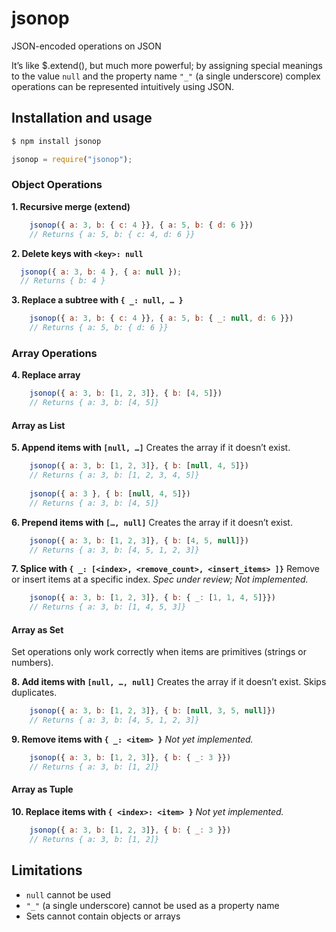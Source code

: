 # jsonop
JSON-encoded operations on JSON

It’s like $.extend(), but much more powerful; by assigning special meanings to the value `null` and the property name `"_"` (a single underscore) complex operations can be represented intuitively using JSON.

## Installation and usage
```sh
$ npm install jsonop
```
```javascript
jsonop = require("jsonop");
```

### Object Operations

**1. Recursive merge (extend)**
```javascript
    jsonop({ a: 3, b: { c: 4 }}, { a: 5, b: { d: 6 }})
    // Returns { a: 5, b: { c: 4, d: 6 }}
```
**2. Delete keys with `<key>: null`**
```javascript
  jsonop({ a: 3, b: 4 }, { a: null });
  // Returns { b: 4 }
```
**3. Replace a subtree with `{ _: null, … }`**
```javascript
    jsonop({ a: 3, b: { c: 4 }}, { a: 5, b: { _: null, d: 6 }})
    // Returns { a: 5, b: { d: 6 }}
```

### Array Operations

**4. Replace array**
```javascript
    jsonop({ a: 3, b: [1, 2, 3]}, { b: [4, 5]})
    // Returns { a: 3, b: [4, 5]}
```

#### Array as List

**5. Append items with `[null, …]`**
Creates the array if it doesn’t exist.
```javascript
    jsonop({ a: 3, b: [1, 2, 3]}, { b: [null, 4, 5]})
    // Returns { a: 3, b: [1, 2, 3, 4, 5]}
    
    jsonop({ a: 3 }, { b: [null, 4, 5]})
    // Returns { a: 3, b: [4, 5]}
```

**6. Prepend items with `[…, null]`**
Creates the array if it doesn’t exist.
```javascript
    jsonop({ a: 3, b: [1, 2, 3]}, { b: [4, 5, null]})
    // Returns { a: 3, b: [4, 5, 1, 2, 3]}
```

**7. Splice with `{ _: [<index>, <remove_count>, <insert_items> ]}`**
Remove or insert items at a specific index.
_Spec under review; Not implemented._
```javascript
    jsonop({ a: 3, b: [1, 2, 3]}, { b: { _: [1, 1, 4, 5]}})
    // Returns { a: 3, b: [1, 4, 5, 3]}
```

#### Array as Set
Set operations only work correctly when items are primitives (strings or numbers).

**8. Add items with `[null, …, null]`**
Creates the array if it doesn’t exist. Skips duplicates.
```javascript
    jsonop({ a: 3, b: [1, 2, 3]}, { b: [null, 3, 5, null]})
    // Returns { a: 3, b: [4, 5, 1, 2, 3]}
```

**9. Remove items with `{ _: <item> }`**
_Not yet implemented._
```javascript
    jsonop({ a: 3, b: [1, 2, 3]}, { b: { _: 3 }})
    // Returns { a: 3, b: [1, 2]}
```

#### Array as Tuple

**10. Replace items with `{ <index>: <item> }`**
_Not yet implemented._
```javascript
    jsonop({ a: 3, b: [1, 2, 3]}, { b: { _: 3 }})
    // Returns { a: 3, b: [1, 2]}
```

## Limitations
- `null` cannot be used
- `"_"` (a single underscore) cannot be used as a property name
- Sets cannot contain objects or arrays

